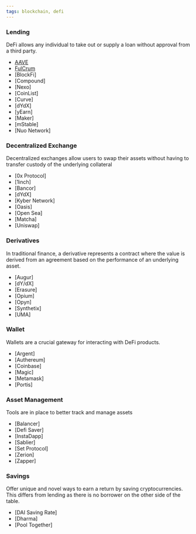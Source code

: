 ```yaml
---
tags: blockchain, defi
---
```


### Lending
DeFi allows any individual to take out or supply a loan without approval from a third party.
- [AAVE](https://app.aave.com/markets)
- [FulCrum](https://fulcrum.trade/)
- [BlockFi]
- [Compound]
- [Nexo]
- [CoinList]
- [Curve]
- [dYdX]
- [yEarn]
- [Maker]
- [mStable]
- [Nuo Network]

### Decentralized Exchange
Decentralized exchanges allow users to swap their assets without having to transfer custody of the underlying collateral
- [0x Protocol]
- [1inch]
- [Bancor]
- [dYdX]
- [Kyber Network]
- [Oasis]
- [Open Sea]
- [Matcha]
- [Uniswap]

### Derivatives
In traditional finance, a derivative represents a contract where the value is derived from an agreement based on the performance of an underlying asset.
- [Augur]
- [dY/dX]
- [Erasure]
- [Opium]
- [Opyn]
- [Synthetix]
- [UMA]

### Wallet
Wallets are a crucial gateway for interacting with DeFi products.
- [Argent]
- [Authereum]
- [Coinbase]
- [Magic]
- [Metamask]
- [Portis]

### Asset Management
Tools are in place to better track and manage assets
- [Balancer]
-  [Defi Saver]
-  [InstaDapp]
-  [Sablier]
-  [Set Protocol]
-  [Zerion]
-  [Zapper]

### Savings
Offer unique and novel ways to earn a return by saving cryptocurrencies. This differs from lending as there is no borrower on the other side of the table.
- [DAI Saving Rate]
- [Dharma]
- [Pool Together]
